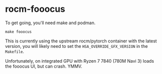 # rocm-fooocus

To get going, you'll need make and podman. 

```
make fooocus
```

This is currently using the upstream rocm/pytorch container with the latest version, you will likely need to set
the `HSA_OVERRIDE_GFX_VERSION` in the `Makefile`.

Unfortunately, on integrated GPU with Ryzen 7 7840 (780M Navi 3) loads the fooocus UI, but can crash. YMMV.

